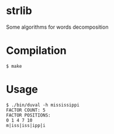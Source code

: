 # strlib

Some algorithms for words decomposition

# Compilation

```
$ make
```

# Usage

```
$ ./bin/duval -h mississippi
FACTOR COUNT: 5
FACTOR POSITIONS:
0 1 4 7 10
m|iss|iss|ipp|i
```